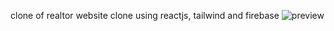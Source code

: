  clone of realtor website clone using reactjs, tailwind and firebase
![preview](https://user-images.githubusercontent.com/95436028/206208719-860a577b-5956-482f-953e-ef67d3a28dfe.png)
